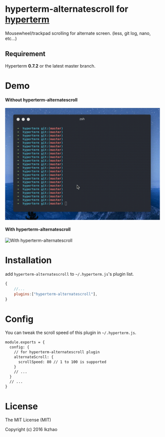 # hyperterm-alternatescroll for [hyperterm](https://hyperterm.org/)

Mousewheel/trackpad scrolling for alternate screen. (less, git log, nano, etc...)

## Requirement

Hyperterm **0.7.2** or the latest master branch.


# Demo

#### Without hyperterm-alternatescroll

![Without hyperterm-alternatescroll](media/without.gif)

#### With hyperterm-alternatescroll

![With hyperterm-alternatescroll](media/with.gif)

# Installation

add `hyperterm-alternatescroll` to `~/.hyperterm.js`'s plugin list.

```javascript
{
	//...
	plugins:["hyperterm-alternatescroll"],
}
```

# Config

You can tweak the scroll speed of this plugin in `~/.hyperterm.js`.
```
module.exports = {
  config: {
    // for hyperterm-alternatescroll plugin
    alternateScroll: {
      scrollSpeed: 80 // 1 to 100 is supported
    }
    // ...
  }
  // ...
}
```

# License

The MIT License (MIT)

Copyright (c) 2016 lkzhao
